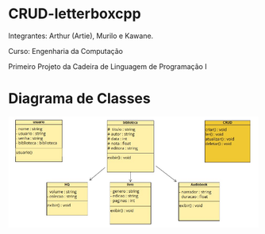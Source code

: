 # CRUD-letterboxcpp
Integrantes: Arthur (Artie), Murilo e Kawane.

Curso: Engenharia da Computação

Primeiro Projeto da Cadeira de Linguagem de Programação I


# Diagrama de Classes
<img src="https://github.com/ArtiePixel/CRUD-letterboxcpp/blob/main/Diagrama%20de%20Classes.jpeg?raw=true" alt="Diagrama de Classes">
